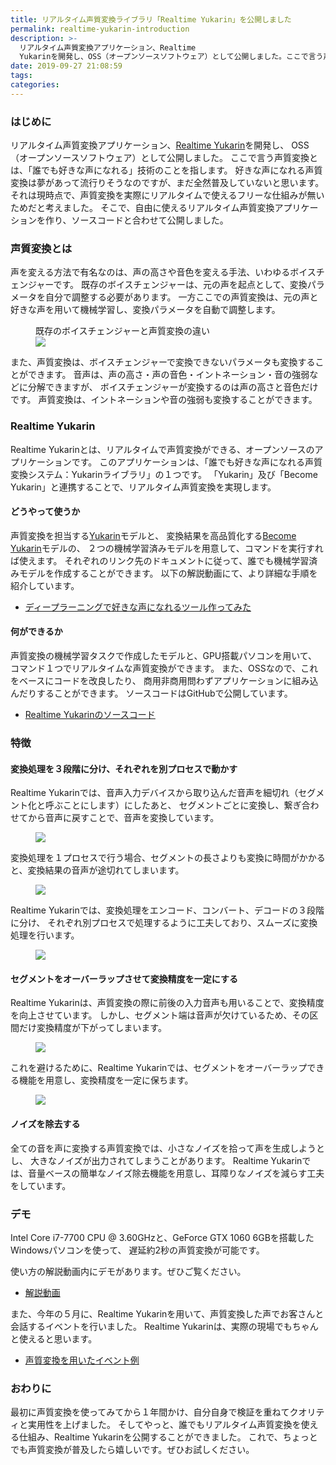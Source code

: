 ```yaml
---
title: リアルタイム声質変換ライブラリ「Realtime Yukarin」を公開しました
permalink: realtime-yukarin-introduction
description: >-
  リアルタイム声質変換アプリケーション、Realtime
  Yukarinを開発し、OSS（オープンソースソフトウェア）として公開しました。ここで言う声質変換とは、「誰でも好きな声になれる」技術のことを指します。好きな声になれる声質変換は夢があって流行りそうなのですが、まだ全然普及していないと思います。それは現時点で、声質変換を実際にリアルタイムで使えるフリーな仕組みが無いためだと考えました。そこで、自由に使えるリアルタイム声質変換アプリケーションを作り、ソースコードと合わせて公開しました。
date: 2019-09-27 21:08:59
tags:
categories:
---
```



### はじめに
リアルタイム声質変換アプリケーション、[Realtime Yukarin](https://github.com/Hiroshiba/realtime-yukarin)を開発し、
OSS（オープンソースソフトウェア）として公開しました。
ここで言う声質変換とは、「誰でも好きな声になれる」技術のことを指します。
好きな声になれる声質変換は夢があって流行りそうなのですが、まだ全然普及していないと思います。
それは現時点で、声質変換を実際にリアルタイムで使えるフリーな仕組みが無いためだと考えました。
そこで、自由に使えるリアルタイム声質変換アプリケーションを作り、ソースコードと合わせて公開しました。

<!-- more -->

### 声質変換とは
声を変える方法で有名なのは、声の高さや音色を変える手法、いわゆるボイスチェンジャーです。
既存のボイスチェンジャーは、元の声を起点として、変換パラメータを自分で調整する必要があります。
一方ここでの声質変換は、元の声と好きな声を用いて機械学習し、変換パラメータを自動で調整します。

<figure>
  <figcaption>既存のボイスチェンジャーと声質変換の違い</figcaption>
  <img src="7.svg" style="max-height: 14em">
</figure>

また、声質変換は、ボイスチェンジャーで変換できないパラメータも変換することができます。
音声は、声の高さ・声の音色・イントネーション・音の強弱などに分解できますが、
ボイスチェンジャーが変換するのは声の高さと音色だけです。
声質変換は、イントネーションや音の強弱も変換することができます。

### Realtime Yukarin
Realtime Yukarinとは、リアルタイムで声質変換ができる、オープンソースのアプリケーションです。
このアプリケーションは、「誰でも好きな声になれる声質変換システム：Yukarinライブラリ」の１つです。
「Yukarin」及び「Become Yukarin」と連携することで、リアルタイム声質変換を実現します。

#### どうやって使うか
声質変換を担当する[Yukarin](https://github.com/Hiroshiba/yukarin)モデルと、
変換結果を高品質化する[Become Yukarin](https://github.com/Hiroshiba/become-yukarin)モデルの、
２つの機械学習済みモデルを用意して、コマンドを実行すれば使えます。
それぞれのリンク先のドキュメントに従って、誰でも機械学習済みモデルを作成することができます。
以下の解説動画にて、より詳細な手順を紹介しています。

* [ディープラーニングで好きな声になれるツール作ってみた](https://www.nicovideo.jp/watch/sm35735482)

#### 何ができるか
声質変換の機械学習タスクで作成したモデルと、GPU搭載パソコンを用いて、
コマンド１つでリアルタイムな声質変換ができます。
また、OSSなので、これをベースにコードを改良したり、
商用非商用問わずアプリケーションに組み込んだりすることができます。
ソースコードはGitHubで公開しています。

* [Realtime Yukarinのソースコード](https://github.com/Hiroshiba/realtime-yukarin)

### 特徴
#### 変換処理を３段階に分け、それぞれを別プロセスで動かす
Realtime Yukarinでは、音声入力デバイスから取り込んだ音声を細切れ（セグメント化と呼ぶことにします）にしたあと、
セグメントごとに変換し、繋ぎ合わせてから音声に戻すことで、音声を変換しています。

<figure>
  <img src="1.svg" style="max-height: 7.5em">
</figure>

変換処理を１プロセスで行う場合、セグメントの長さよりも変換に時間がかかると、変換結果の音声が途切れてしまいます。

<figure>
  <img src="2.svg" style="max-height: 10.5em">
</figure>

Realtime Yukarinでは、変換処理をエンコード、コンバート、デコードの３段階に分け、
それぞれ別プロセスで処理するように工夫しており、スムーズに変換処理を行います。

<figure>
  <img src="3.svg" style="max-height: 14.5em">
</figure>

#### セグメントをオーバーラップさせて変換精度を一定にする
Realtime Yukarinは、声質変換の際に前後の入力音声も用いることで、変換精度を向上させています。
しかし、セグメント端は音声が欠けているため、その区間だけ変換精度が下がってしまいます。

<figure>
  <img src="4.svg" style="max-height: 9.5em">
</figure>

これを避けるために、Realtime Yukarinでは、セグメントをオーバーラップできる機能を用意し、変換精度を一定に保ちます。

<figure>
  <img src="5.svg" style="max-height: 9.5em">
</figure>

#### ノイズを除去する

全ての音を声に変換する声質変換では、小さなノイズを拾って声を生成しようとし、
大きなノイズが出力されてしまうことがあります。
Realtime Yukarinでは、音量ベースの簡単なノイズ除去機能を用意し、耳障りなノイズを減らす工夫をしています。

### デモ
Intel Core i7-7700 CPU @ 3.60GHzと、GeForce GTX 1060 6GBを搭載したWindowsパソコンを使って、
遅延約2秒の声質変換が可能です。

使い方の解説動画内にデモがあります。ぜひご覧ください。

* [解説動画](https://www.nicovideo.jp/watch/sm35735482)

また、今年の５月に、Realtime Yukarinを用いて、声質変換した声でお客さんと会話するイベントを行いました。
Realtime Yukarinは、実際の現場でもちゃんと使えると思います。

* [声質変換を用いたイベント例](https://blog.hiroshiba.jp/backstage-of-talking-event-with-yuzuki-yukari/)

### おわりに
最初に声質変換を使ってみてから１年間かけ、自分自身で検証を重ねてクオリティと実用性を上げました。
そしてやっと、誰でもリアルタイム声質変換を使える仕組み、Realtime Yukarinを公開することができました。
これで、ちょっとでも声質変換が普及したら嬉しいです。ぜひお試しください。
